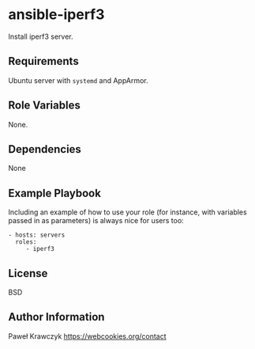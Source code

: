 ansible-iperf3
==============

Install iperf3 server.

Requirements
------------

Ubuntu server with `systemd` and AppArmor.

Role Variables
--------------

None.

Dependencies
------------

None

Example Playbook
----------------

Including an example of how to use your role (for instance, with variables passed in as parameters) is always nice for users too:

```
- hosts: servers
  roles:
     - iperf3
```

License
-------

BSD

Author Information
------------------

Paweł Krawczyk https://webcookies.org/contact
